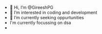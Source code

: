 - 👋 Hi, I’m @GireeshPG
- 👀 I’m interested in coding and development
- 🌱 I’m currently seeking oppurtunities
- I'm currently focussing on dsa
- 
<!---
GireeshPG/GireeshPG is a ✨ special ✨ repository because its `README.md` (this file) appears on your GitHub profile.
You can click the Preview link to take a look at your changes.
--->
